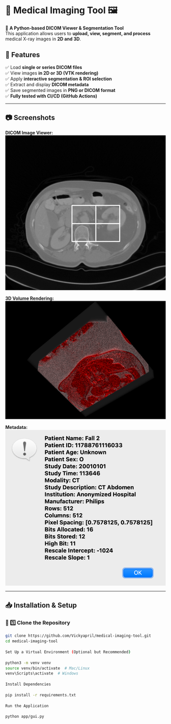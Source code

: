 # 🏥 Medical Imaging Tool 🖼️

🚀 **A Python-based DICOM Viewer & Segmentation Tool**  
This application allows users to **upload, view, segment, and process** medical X-ray images in **2D and 3D**.  

## 🌟 Features  
✅ Load **single or series DICOM files**  
✅ View images **in 2D or 3D (VTK rendering)**  
✅ Apply **interactive segmentation & ROI selection**  
✅ Extract and display **DICOM metadata**  
✅ Save segmented images in **PNG or DICOM format**  
✅ **Fully tested with CI/CD (GitHub Actions)**  

---

## 📷 **Screenshots**
**DICOM Image Viewer:**  
![Viewer Screenshot](docs/viewer.png)

**3D Volume Rendering:**  
![3D Rendering](docs/3d_view.png)

**Metadata:**  
![MetaData](docs/metadata.png)


---

## 📥 **Installation & Setup**
### 🔹 **1️⃣ Clone the Repository**  
```bash
git clone https://github.com/Vickyapril/medical-imaging-tool.git
cd medical-imaging-tool

Set Up a Virtual Environment (Optional but Recommended)

python3 -m venv venv
source venv/bin/activate  # Mac/Linux
venv\Scripts\activate  # Windows

Install Dependencies

pip install -r requirements.txt

Run the Application

python app/gui.py